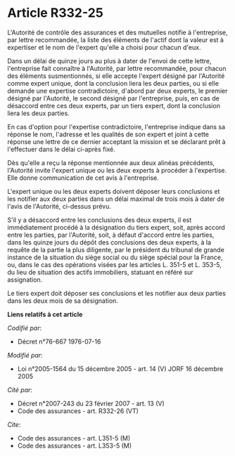 # Article R332-25

L'Autorité de contrôle des assurances et des mutuelles notifie à l'entreprise, par lettre recommandée, la liste des éléments
de l'actif dont la valeur est à expertiser et le nom de l'expert qu'elle a choisi pour chacun d'eux.

Dans un délai de quinze jours au plus à dater de l'envoi de cette lettre, l'entreprise fait connaître à l'Autorité, par
lettre recommandée, pour chacun des éléments susmentionnés, si elle accepte l'expert désigné par l'Autorité comme expert
unique, dont la conclusion liera les deux parties, ou si elle demande une expertise contradictoire, d'abord par deux experts,
le premier désigné par l'Autorité, le second désigné par l'entreprise, puis, en cas de désaccord entre ces deux experts, par
un tiers expert, dont la conclusion liera les deux parties.

En cas d'option pour l'expertise contradictoire, l'entreprise indique dans sa réponse le nom, l'adresse et les qualités de
son expert et joint à cette réponse une lettre de ce dernier acceptant la mission et se déclarant prêt à l'effectuer dans le
délai ci-après fixé.

Dès qu'elle a reçu la réponse mentionnée aux deux alinéas précédents, l'Autorité invite l'expert unique ou les deux experts à
procéder à l'expertise. Elle donne communication de cet avis à l'entreprise.

L'expert unique ou les deux experts doivent déposer leurs conclusions et les notifier aux deux parties dans un délai maximal
de trois mois à dater de l'avis de l'Autorité, ci-dessus prévu.

S'il y a désaccord entre les conclusions des deux experts, il est immédiatement procédé à la désignation du tiers expert,
soit, après accord entre les parties, par l'Autorité, soit, à défaut d'accord entre les parties, dans les quinze jours du
dépôt des conclusions des deux experts, à la requête de la partie la plus diligente, par le président du tribunal de grande
instance de la situation du siège social ou du siège spécial pour la France, ou, dans le cas des opérations visées par les
articles L. 351-5 et L. 353-5, du lieu de situation des actifs immobiliers, statuant en référé sur assignation.

Le tiers expert doit déposer ses conclusions et les notifier aux deux parties dans les deux mois de sa désignation.

**Liens relatifs à cet article**

_Codifié par_:

  - Décret n°76-667 1976-07-16

_Modifié par_:

  - Loi n°2005-1564 du 15 décembre 2005 - art. 14 (V) JORF 16 décembre 2005

_Cité par_:

  - Décret n°2007-243 du 23 février 2007 - art. 13 (V)
  - Code des assurances - art. R332-26 (VT)

_Cite_:

  - Code des assurances - art. L351-5 (M)
  - Code des assurances - art. L353-5 (M)

